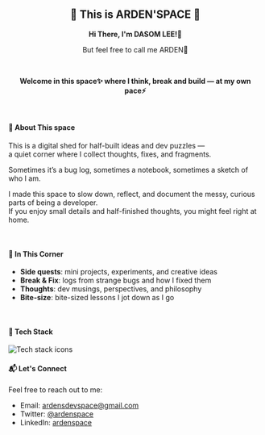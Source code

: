 <!-- GitHub Profile README: arden'space -->

<br />
<h2 align="center">👾 This is ARDEN'SPACE 👾</h2>

<p align="center">
  <strong>Hi There, I'm DASOM LEE!👋</strong>
</p>
<p align="center">
  But feel free to call me ARDEN🌵
</p>

<br />
<p align="center">
  <strong>Welcome in this space✨ where I think, break and build — at my own pace⚡</strong>
</p>

<br />

#### 👀 About This space

This is a digital shed for half-built ideas and dev puzzles —  
a quiet corner where I collect thoughts, fixes, and fragments.

Sometimes it’s a bug log, sometimes a notebook, sometimes a sketch of who I am.

I made this space to slow down, reflect, and document the messy, curious parts of being a developer.  
If you enjoy small details and half-finished thoughts, you might feel right at home.

<br />

#### 🧩 In This Corner

- **Side quests**: mini projects, experiments, and creative ideas
- **Break & Fix**: logs from strange bugs and how I fixed them
- **Thoughts**: dev musings, perspectives, and philosophy
- **Bite-size**: bite-sized lessons I jot down as I go

<br />

<!-- ## 📌 Featured Posts

- [Side quest: My 3am design-to-code sprint](https://ardenspace.dev/side-quests/3am-design-to-code)
- [Why breaking things is part of the plan](https://ardenspace.dev/break-and-fix/breaking-is-learning)
- [My dev life, at my pace](https://ardenspace.dev/thoughts/my-pace) -->

#### 🧱 Tech Stack

<img src="https://skillicons.dev/icons?i=react,nextjs,ts,pnpm,tailwind,github&theme=light" alt="Tech stack icons" />
<br />

#### 📬 Let's Connect

Feel free to reach out to me:

- Email: [ardensdevspace@gmail.com](mailto:ardensdevspace@gmail.com)
- Twitter: [@ardenspace](https://twitter.com/ardenspace)
- LinkedIn: [ardenspace](https://www.linkedin.com/in/ardenspace)

<br />

<!-- <p align="center">
  <img src="https://readme-typing-svg.herokuapp.com?font=Fira+Code&duration=2500&pause=500&center=true&width=435&lines=thinking+creatively...;breaking+the+code...;building+at+my+own+pace...&text_color=D6AEDD" alt="Typing SVG" />
</p> -->
